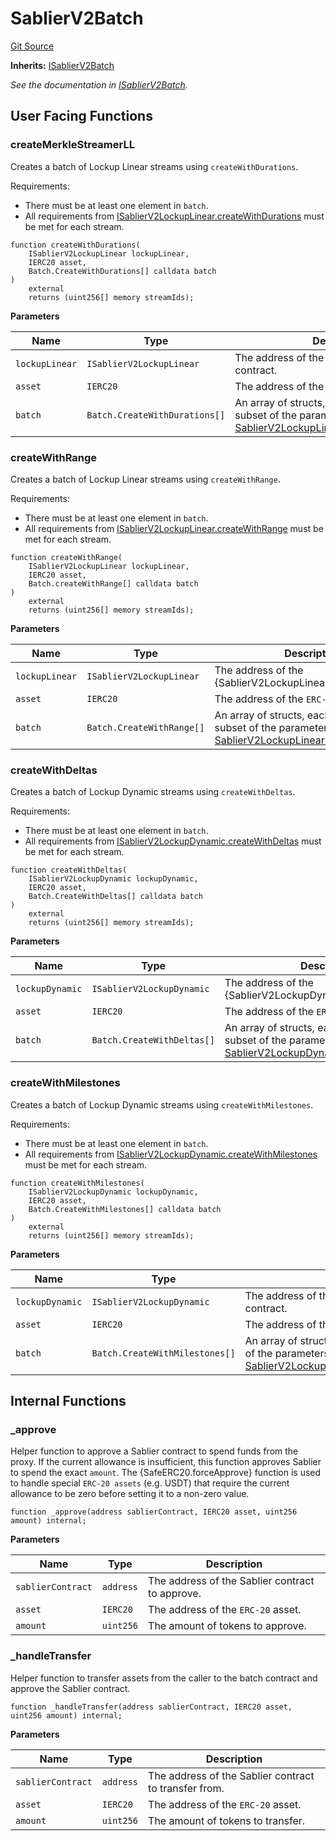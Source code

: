 # SablierV2Batch

[Git Source](https://github.com/sablier-labs/v2-periphery/tree/release/src/SablierV2Batch.sol)

**Inherits:** [ISablierV2Batch](/contracts/v2/reference/periphery/interfaces/interface.ISablierV2Batch)

_See the documentation in [ISablierV2Batch](/contracts/v2/reference/periphery/interfaces/interface.ISablierV2Batch)._

## User Facing Functions

### createMerkleStreamerLL

Creates a batch of Lockup Linear streams using `createWithDurations`.

Requirements:

- There must be at least one element in `batch`.
- All requirements from
  [ISablierV2LockupLinear.createWithDurations](/contracts/v2/reference/core/interfaces/interface.ISablierV2LockupLinear#createwithdurations)
  must be met for each stream.

```solidity
function createWithDurations(
    ISablierV2LockupLinear lockupLinear,
    IERC20 asset,
    Batch.CreateWithDurations[] calldata batch
)
    external
    returns (uint256[] memory streamIds);
```

**Parameters**

| Name           | Type                          | Description                                                                                                                                                                                     |
| -------------- | ----------------------------- | ----------------------------------------------------------------------------------------------------------------------------------------------------------------------------------------------- |
| `lockupLinear` | `ISablierV2LockupLinear`      | The address of the {SablierV2LockupLinear} contract.                                                                                                                                            |
| `asset`        | `IERC20`                      | The address of the `ERC-20` asset.                                                                                                                                                              |
| `batch`        | `Batch.CreateWithDurations[]` | An array of structs, each encapsulating a subset of the parameters of [SablierV2LockupLinear.createWithDurations](/contracts/v2/reference/core/types/library.LockupLinear#createwithdurations). |

### createWithRange

Creates a batch of Lockup Linear streams using `createWithRange`.

Requirements:

- There must be at least one element in `batch`.
- All requirements from
  [ISablierV2LockupLinear.createWithRange](/contracts/v2/reference/core/interfaces/interface.ISablierV2LockupLinear#createwithrange)
  must be met for each stream.

```solidity
function createWithRange(
    ISablierV2LockupLinear lockupLinear,
    IERC20 asset,
    Batch.createWithRange[] calldata batch
)
    external
    returns (uint256[] memory streamIds);
```

**Parameters**

| Name           | Type                      | Description                                                                                                                                                                             |
| -------------- | ------------------------- | --------------------------------------------------------------------------------------------------------------------------------------------------------------------------------------- |
| `lockupLinear` | `ISablierV2LockupLinear`  | The address of the {SablierV2LockupLinear} contract.                                                                                                                                    |
| `asset`        | `IERC20`                  | The address of the `ERC-20` asset.                                                                                                                                                      |
| `batch`        | `Batch.CreateWithRange[]` | An array of structs, each encapsulating a subset of the parameters of [SablierV2LockupLinear.createWithRange](/contracts/v2/reference/core/types/library.LockupLinear#createwithrange). |

### createWithDeltas

Creates a batch of Lockup Dynamic streams using `createWithDeltas`.

Requirements:

- There must be at least one element in `batch`.
- All requirements from
  [ISablierV2LockupDynamic.createWithDeltas](/contracts/v2/reference/core/interfaces/interface.ISablierV2LockupDynamic#createwithdeltas)
  must be met for each stream.

```solidity
function createWithDeltas(
    ISablierV2LockupDynamic lockupDynamic,
    IERC20 asset,
    Batch.CreateWithDeltas[] calldata batch
)
    external
    returns (uint256[] memory streamIds);
```

**Parameters**

| Name            | Type                       | Description                                                                                                                                                                                 |
| --------------- | -------------------------- | ------------------------------------------------------------------------------------------------------------------------------------------------------------------------------------------- |
| `lockupDynamic` | `ISablierV2LockupDynamic`  | The address of the {SablierV2LockupDynamic} contract.                                                                                                                                       |
| `asset`         | `IERC20`                   | The address of the `ERC-20` asset.                                                                                                                                                          |
| `batch`         | `Batch.CreateWithDeltas[]` | An array of structs, each encapsulating a subset of the parameters of [SablierV2LockupDynamic.createWithDeltas](/contracts/v2/reference/core/types/library.LockupDynamic#createwithdeltas). |

### createWithMilestones

Creates a batch of Lockup Dynamic streams using `createWithMilestones`.

Requirements:

- There must be at least one element in `batch`.
- All requirements from
  [ISablierV2LockupDynamic.createWithMilestones](/contracts/v2/reference/core/interfaces/interface.ISablierV2LockupDynamic#createwithmilestones)
  must be met for each stream.

```solidity
function createWithMilestones(
    ISablierV2LockupDynamic lockupDynamic,
    IERC20 asset,
    Batch.CreateWithMilestones[] calldata batch
)
    external
    returns (uint256[] memory streamIds);
```

**Parameters**

| Name            | Type                           | Description                                                                                                                                                                                         |
| --------------- | ------------------------------ | --------------------------------------------------------------------------------------------------------------------------------------------------------------------------------------------------- |
| `lockupDynamic` | `ISablierV2LockupDynamic`      | The address of the {SablierV2LockupDynamic} contract.                                                                                                                                               |
| `asset`         | `IERC20`                       | The address of the `ERC-20` asset.                                                                                                                                                                  |
| `batch`         | `Batch.CreateWithMilestones[]` | An array of structs, each encapsulating a subset of the parameters of [SablierV2LockupDynamic.createWithMilestones](/contracts/v2/reference/core/types/library.LockupDynamic#createwithmilestones). |

## Internal Functions

### \_approve

Helper function to approve a Sablier contract to spend funds from the proxy. If the current allowance is insufficient,
this function approves Sablier to spend the exact `amount`. The {SafeERC20.forceApprove} function is used to handle
special `ERC-20 assets` (e.g. USDT) that require the current allowance to be zero before setting it to a non-zero value.

```solidity
function _approve(address sablierContract, IERC20 asset, uint256 amount) internal;
```

**Parameters**

| Name              | Type      | Description                                     |
| ----------------- | --------- | ----------------------------------------------- |
| `sablierContract` | `address` | The address of the Sablier contract to approve. |
| `asset`           | `IERC20`  | The address of the `ERC-20` asset.              |
| `amount`          | `uint256` | The amount of tokens to approve.                |

### \_handleTransfer

Helper function to transfer assets from the caller to the batch contract and approve the Sablier contract.

```solidity
function _handleTransfer(address sablierContract, IERC20 asset, uint256 amount) internal;
```

**Parameters**

| Name              | Type      | Description                                           |
| ----------------- | --------- | ----------------------------------------------------- |
| `sablierContract` | `address` | The address of the Sablier contract to transfer from. |
| `asset`           | `IERC20`  | The address of the `ERC-20` asset.                    |
| `amount`          | `uint256` | The amount of tokens to transfer.                     |
